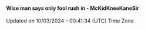 #### Wise man says only fool rush in - McKidKneeKaneSir
Updated on 10/03/2024 - 00:41:34 (UTC) Time Zone
